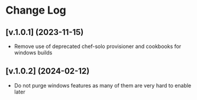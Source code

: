 # Change Log

## [v.1.0.1] (2023-11-15)

- Remove use of deprecated chef-solo provisioner and cookbooks for windows builds

## [v.1.0.2] (2024-02-12)

- Do not purge windows features as many of them are very hard to enable later

